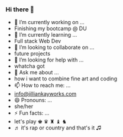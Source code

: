 ### Hi there 👋


- 🔭 I’m currently working on ...
- Finishing my bootcamp @ DU 
- 🌱 I’m currently learning ...
- Full stack Web Dev 
- 👯 I’m looking to collaborate on ...
- future projects
- 🤔 I’m looking for help with ...
- whatcha got 
- 💬 Ask me about ...
- how i want to combine fine art and coding 
- 📫 How to reach me: ...
- info@jilliankayworks.com
- 😄 Pronouns: ...
- she/her
- ⚡ Fun facts: ...
- let's play ♚ ♛ ♜ ♝ ♞ 
- ♬ it's rap or country and that's it ♫

